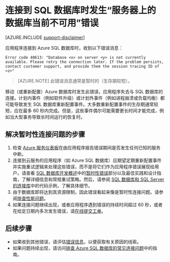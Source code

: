 <properties
	pageTitle="服务器上的数据库当前不可用，请连接到 SQL 数据库 | Azure"
	description="对应用程序连接到 SQL 数据库时发生的“服务器上的数据库当前不可用”错误进行排查。"
	services="sql-database"
	documentationCenter=""
	authors="dalechen"
	manager="felixwu"
	editor=""
	keywords="服务器上的数据库当前不可用, 连接到 SQL 数据库"/>  


<tags
	ms.service="sql-database"
	ms.workload="data-management"
	ms.tgt_pltfrm="na"
	ms.devlang="na"
	ms.topic="article"
	ms.date="09/21/2016"
	wacn.date="12/26/2016"
	ms.author="daleche"/>

# 连接到 SQL 数据库时发生“服务器上的数据库当前不可用”错误
[AZURE.INCLUDE [support-disclaimer](../../includes/support-disclaimer.md)]

应用程序连接到 Azure SQL 数据库时，收到以下错误消息：

	
	Error code 40613: "Database <x> on server <y> is not currently available. Please retry the connection later. If the problem persists, contact customer support, and provide them the session tracing ID of <z>"


> [AZURE.NOTE] 此错误消息通常是暂时的（生存期较短）。

移动（或重新配置）Azure 数据库时发生此错误，应用程序失去与 SQL 数据库的连接。计划内事件（例如软件升级）或计划外事件（例如进程崩溃或负载均衡）都可能导致发生 SQL 数据库重新配置事件。大多数重新配置事件的生存期通常较短，应在最多 60 秒内完成。但是，这些事件偶尔可能需要更长时间才能完成，例如当大型事务导致长时间运行的恢复时。

## 解决暂时性连接问题的步骤
1.	检查 [Azure 服务仪表板](/support/service-dashboard/)在由应用程序报告错误期间是否发生任何已知的服务中断。
2. 连接到云服务的应用程序（如 Azure SQL 数据库）应期望定期重新配置事件并实施重试逻辑来处理这些错误，而不是将它们作为应用程序错误展现给用户。请查看 [SQL 数据库开发概述](/documentation/articles/sql-database-develop-overview/)中的[暂时性错误](/documentation/articles/sql-database-connectivity-issues/)部分以及最佳实践和设计指南，了解详细信息和常规重试策略。然后，请参阅 [SQL 数据库和 SQL Server 的连接库](/documentation/articles/sql-database-libraries/)中的代码示例，了解具体细节。
3.	由于数据库即将达到其资源限制，因此错误看起来像是暂时性连接问题。请参阅[排查性能问题](/documentation/articles/sql-database-troubleshoot-performance/)。
4.	如果连接问题继续出现，或者应用程序遇到错误的持续时间超过 60 秒，或者在给定日期内多次发生错误，请[在线提交工单](/support/support-ticket-form/?l=zh-cn)。

## 后续步骤
- 如果收到其他错误，请评估[错误信息](/documentation/articles/sql-database-develop-error-messages/)，以便获取有关原因的线索。
- 如果问题持续出现，请访问[排查 Azure SQL 数据库的常见连接问题](/documentation/articles/sql-database-troubleshoot-common-connection-issues/)中的指南。

<!---HONumber=Mooncake_Quality_Review_1215_2016-->